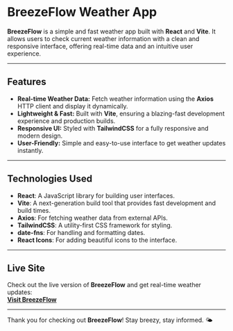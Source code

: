 # BreezeFlow Weather App  

**BreezeFlow** is a simple and fast weather app built with **React** and **Vite**. It allows users to check current weather information with a clean and responsive interface, offering real-time data and an intuitive user experience.

---

## Features  

- **Real-time Weather Data:** Fetch weather information using the **Axios** HTTP client and display it dynamically.  
- **Lightweight & Fast:** Built with **Vite**, ensuring a blazing-fast development experience and production builds.  
- **Responsive UI:** Styled with **TailwindCSS** for a fully responsive and modern design.  
- **User-Friendly:** Simple and easy-to-use interface to get weather updates instantly.  

---

## Technologies Used  

- **React**: A JavaScript library for building user interfaces.  
- **Vite**: A next-generation build tool that provides fast development and build times.  
- **Axios**: For fetching weather data from external APIs.  
- **TailwindCSS**: A utility-first CSS framework for styling.  
- **date-fns**: For handling and formatting dates.  
- **React Icons**: For adding beautiful icons to the interface.  

---

## Live Site  

Check out the live version of **BreezeFlow** and get real-time weather updates:  
**[Visit BreezeFlow]([#](https://breeezeflow.netlify.app/))**  

---

Thank you for checking out **BreezeFlow**! Stay breezy, stay informed. 🌤️
